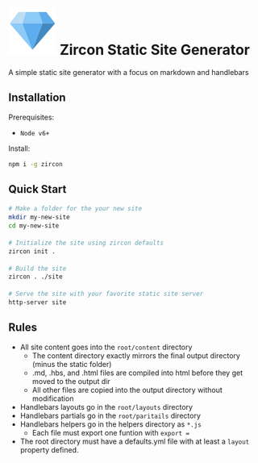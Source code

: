 # ![](docs/static/blue-gem.svg) Zircon Static Site Generator

A simple static site generator with a focus on markdown and handlebars

## Installation

Prerequisites:
- `Node v6+`

Install:
```bash
npm i -g zircon
```

## Quick Start

```bash
# Make a folder for the your new site
mkdir my-new-site
cd my-new-site

# Initialize the site using zircon defaults
zircon init .

# Build the site
zircon . ./site

# Serve the site with your favorite static site server
http-server site
```

## Rules

- All site content goes into the `root/content` directory
  - The content directory exactly mirrors the final output directory (minus the static folder)
  - .md, .hbs, and .html files are compiled into html before they get moved to the output dir
  - All other files are copied into the output directory without modification
- Handlebars layouts go in the `root/layouts` directory
- Handlebars partials go in the `root/paritails` directory
- Handlebars helpers go in the helpers directory as `*.js`
  - Each file must export one funtion with `export =`
- The root directory must have a defaults.yml file with at least a `layout` property defined.
